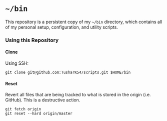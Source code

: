 # `~/bin`

This repository is a persistent copy of my `~/bin` directory, which contains all of my personal setup, configuration, and utility scripts.

### Using this Repository

#### Clone

Using SSH:
```
git clone git@github.com:TusharK54/scripts.git $HOME/bin
```

#### Reset

Revert all files that are being tracked to what is stored in the origin (i.e. GitHub). This is a destructive action.
```
git fetch origin
git reset --hard origin/master
```
